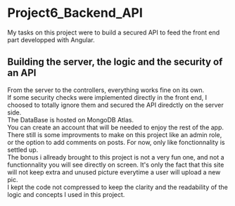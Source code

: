 # Project6_Backend_API

My tasks on this project were to build a secured API to feed the front end part developped with Angular.</br>

## Building the server, the logic and the security of an API ##

From the server to the controllers, everything works fine on its own.</br>
If some security checks were implemented directly in the front end, I choosed to totally ignore them and secured the API diredctly on the server side.</br>
The DataBase is hosted on MongoDB Atlas.</br>
You can create an account that will be needed to enjoy the rest of the app.</br>
There still is some improvments to make on this project like an admin role, or the option to add comments on posts. For now, only like fonctionnality is settled up.</br>
The bonus i allready brought to this project is not a very fun one, and not a functionnality you will see directly on screen. It's only the fact that this site will not keep extra and unused picture everytime a user will upload a new pic.</br>
I kept the code not compressed to keep the clarity and the readability of the logic and concepts I used in this project.

